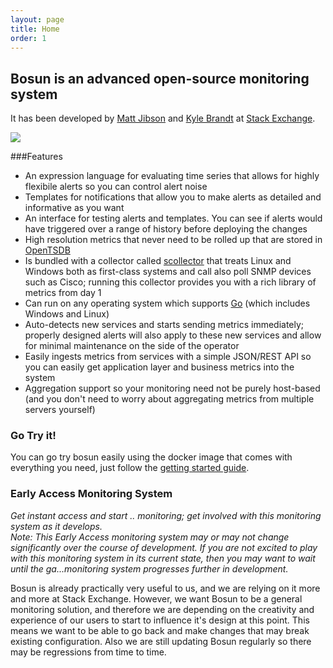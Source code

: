 ```yaml
---
layout: page
title: Home
order: 1
---
```


<div class="row">
	<div class="col-md-4">
		<h2>Bosun is an advanced open-source monitoring system</h2>
			<p>It has been developed by <a href="https://twitter.com/mjibson">Matt Jibson</a> and <a href="https://twitter.com/kylembrandt">Kyle Brandt</a> at <a href="http://stackexchange.com/">Stack Exchange</a>.</p>
	</div>
	<div class="col-md-8">
		<img src="{{site.github.url}}/public/home_ss.png">
	</div>
</div>

###Features

* An expression language for evaluating time series that allows for highly flexibile alerts so you can control alert noise
* Templates for notifications that allow you to make alerts as detailed and informative as you want
* An interface for testing alerts and templates. You can see if alerts would have triggered over a range of history before deploying the changes
* High resolution metrics that never need to be rolled up that are stored in [OpenTSDB](http://opentsdb.net/)
* Is bundled with a collector called [scollector](http://bosun.org/scollector/) that treats Linux and Windows both as first-class systems and call also poll SNMP devices such as Cisco; running this collector provides you with a rich library of metrics from day 1
* Can run on any operating system which supports [Go](http://golang.org/) (which includes Windows and Linux)
* Auto-detects new services and starts sending metrics immediately; properly designed alerts will also apply to these new services and allow for minimal maintenance on the side of the operator
* Easily ingests metrics from services with a simple JSON/REST API so you can easily get application layer and business metrics into the system
* Aggregation support so your monitoring need not be purely host-based (and you don't need to worry about aggregating metrics from multiple servers yourself)

### Go Try it!

You can go try bosun easily using the docker image that comes with everything you need, just follow the [getting started guide]({{site.github.url}}/gettingstarted.html).

### Early Access Monitoring System  

*Get instant access and start .. monitoring; get involved with this monitoring system as it develops.*  
*Note: This Early Access monitoring system may or may not change significantly over the course of development. If you are not excited to play with this monitoring system in its current state, then you may want to wait until the ga...monitoring system progresses further in development.*

Bosun is already practically very useful to us, and we are relying on it more and more at Stack Exchange. However, we want Bosun to be a general monitoring solution, and therefore we are depending on the creativity and experience of our users to start to influence it's design at this point. This means we want to be able to go back and make changes that may break existing configuration. Also we are still updating Bosun regularly so there may be regressions from time to time. 
